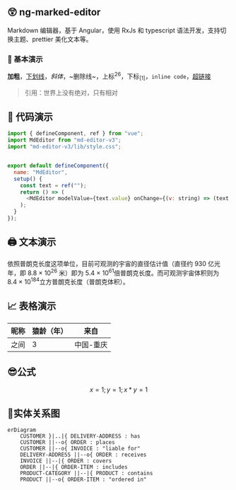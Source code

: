 ## 😲 ng-marked-editor

Markdown 编辑器，基于 Angular，使用 RxJs 和 typescript 语法开发，支持切换主题、prettier 美化文本等。

### 🤖 基本演示

**加粗**，<u>下划线</u>，_斜体_，~删除线~，上标<sup>26</sup>，下标<sub>[1]</sub>，`inline code`，[超链接](https://imbf.cc)

> 引用：世界上没有绝对，只有相对

## 🤗 代码演示

```js
import { defineComponent, ref } from "vue";
import MdEditor from "md-editor-v3";
import "md-editor-v3/lib/style.css";


export default defineComponent({
  name: "MdEditor",
  setup() {
    const text = ref("");
    return () => (
      <MdEditor modelValue={text.value} onChange={(v: string) => (text.value = v)} />
    );
  }
});
```


## 🖨 文本演示


依照普朗克长度这项单位，目前可观测的宇宙的直径估计值（直径约 930 亿光年，即 8.8 × 10<sup>26</sup> 米）即为 5.4 × 10<sup>61</sup>倍普朗克长度。而可观测宇宙体积则为 8.4 × 10<sup>184</sup>立方普朗克长度（普朗克体积）。


## 📈 表格演示


| 昵称 | 猿龄（年） | 来自      |
| ---- | ---------- | --------- |
| 之间 | 3          | 中国-重庆 |


## 😎公式 

$$
x = 1;y=1;x*y=1
$$

## 🙈实体关系图

```mermaid
erDiagram
    CUSTOMER }|..|{ DELIVERY-ADDRESS : has
    CUSTOMER ||--o{ ORDER : places
    CUSTOMER ||--o{ INVOICE : "liable for"
    DELIVERY-ADDRESS ||--o{ ORDER : receives
    INVOICE ||--|{ ORDER : covers
    ORDER ||--|{ ORDER-ITEM : includes
    PRODUCT-CATEGORY ||--|{ PRODUCT : contains
    PRODUCT ||--o{ ORDER-ITEM : "ordered in"
```
